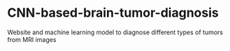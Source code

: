 # CNN-based-brain-tumor-diagnosis
Website and machine learning model to diagnose different types of tumors from MRI images
